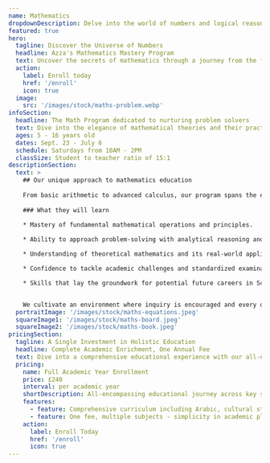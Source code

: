 ```yaml
---
name: Mathematics
dropdownDescription: Delve into the world of numbers and logical reasoning with our comprehensive mathematics program.
featured: true
hero:
  tagline: Discover the Universe of Numbers
  headline: Azza's Mathematics Mastery Program
  text: Uncover the secrets of mathematics through a journey from the fundamental principles to complex problem-solving, guided by our dedicated educators committed to excellence in mathematical education and logical thinking.
  action:
    label: Enroll today
    href: '/enroll'
    icon: true
  image:
    src: '/images/stock/maths-problem.webp'
infoSection:
  headline: The Math Program dedicated to nurturing problem solvers
  text: Dive into the elegance of mathematical theories and their practical applications, fostering a deep appreciation for logic, structure, and abstract thinking through a curriculum that inspires a passion for continuous learning.
  ages: 5 - 16 years old
  dates: Sept. 23 - July 6
  schedule: Saturdays from 10AM - 2PM
  classSize: Student to teacher ratio of 15:1
descriptionSection:
  text: >
    ## Our unique approach to mathematics education
            
    From basic arithmetic to advanced calculus, our program spans the entire mathematical spectrum, enabling students to build a robust foundation and progressively challenge themselves with more complex concepts. Interactive and dynamic sessions ensure deep engagement, developing critical thinking, analytical reasoning, and problem-solving skills.
        
    ### What they will learn
          
    * Mastery of fundamental mathematical operations and principles.

    * Ability to approach problem-solving with analytical reasoning and logic.

    * Understanding of theoretical mathematics and its real-world applications.

    * Confidence to tackle academic challenges and standardized examinations.

    * Skills that lay the groundwork for potential future careers in Science, Technology, Engineering, and Mathematics (STEM) fields.


    We cultivate an environment where inquiry is encouraged and every question is a step forward in the journey of learning. Our instructors are passionate about mathematics, striving to instill the same passion in their students by unlocking the intriguing world of numbers and logical reasoning.
  portraitImage: '/images/stock/maths-equations.jpeg'
  squareImage1: '/images/stock/maths-board.jpeg'
  squareImage2: '/images/stock/maths-book.jpeg'
pricingSection:
  tagline: A Single Investment in Holistic Education
  headline: Complete Academic Enrichment, One Annual Fee
  text: Dive into a comprehensive educational experience with our all-encompassing curriculum, designed for holistic growth and exploration.
  pricing:
    name: Full Academic Year Enrollment
    price: £240
    interval: per academic year
    shortDescription: All-encompassing educational journey across key subjects
    features:
      - feature: Comprehensive curriculum including Arabic, cultural studies, Maths, and English
      - feature: One fee, multiple subjects - simplicity in academic planning
    action:
      label: Enroll Today
      href: '/enroll'
      icon: true
---
```

